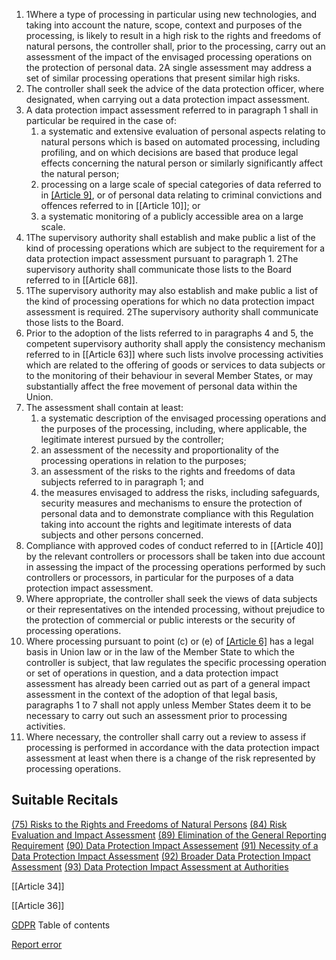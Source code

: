 
1. 1Where a type of processing in particular using new technologies, and taking into account the nature, scope, context and purposes of the processing, is likely to result in a high risk to the rights and freedoms of natural persons, the controller shall, prior to the processing, carry out an assessment of the impact of the envisaged processing operations on the protection of personal data. 2A single assessment may address a set of similar processing operations that present similar high risks.
2. The controller shall seek the advice of the data protection officer, where designated, when carrying out a data protection impact assessment.
3. A data protection impact assessment referred to in paragraph 1 shall in particular be required in the case of:
	1. a systematic and extensive evaluation of personal aspects relating to natural persons which is based on automated processing, including profiling, and on which decisions are based that produce legal effects concerning the natural person or similarly significantly affect the natural person;
	2. processing on a large scale of special categories of data referred to in [[Article 9]](1), or of personal data relating to criminal convictions and offences referred to in [[Article 10]]; or
	3. a systematic monitoring of a publicly accessible area on a large scale.
4. 1The supervisory authority shall establish and make public a list of the kind of processing operations which are subject to the requirement for a data protection impact assessment pursuant to paragraph 1. 2The supervisory authority shall communicate those lists to the Board referred to in [[Article 68]].
5. 1The supervisory authority may also establish and make public a list of the kind of processing operations for which no data protection impact assessment is required. 2The supervisory authority shall communicate those lists to the Board.
6. Prior to the adoption of the lists referred to in paragraphs 4 and 5, the competent supervisory authority shall apply the consistency mechanism referred to in [[Article 63]] where such lists involve processing activities which are related to the offering of goods or services to data subjects or to the monitoring of their behaviour in several Member States, or may substantially affect the free movement of personal data within the Union.
7. The assessment shall contain at least:
	1. a systematic description of the envisaged processing operations and the purposes of the processing, including, where applicable, the legitimate interest pursued by the controller;
	2. an assessment of the necessity and proportionality of the processing operations in relation to the purposes;
	3. an assessment of the risks to the rights and freedoms of data subjects referred to in paragraph 1; and
	4. the measures envisaged to address the risks, including safeguards, security measures and mechanisms to ensure the protection of personal data and to demonstrate compliance with this Regulation taking into account the rights and legitimate interests of data subjects and other persons concerned.
8. Compliance with approved codes of conduct referred to in [[Article 40]] by the relevant controllers or processors shall be taken into due account in assessing the impact of the processing operations performed by such controllers or processors, in particular for the purposes of a data protection impact assessment.
9. Where appropriate, the controller shall seek the views of data subjects or their representatives on the intended processing, without prejudice to the protection of commercial or public interests or the security of processing operations.
10. Where processing pursuant to point (c) or (e) of [[Article 6]](1) has a legal basis in Union law or in the law of the Member State to which the controller is subject, that law regulates the specific processing operation or set of operations in question, and a data protection impact assessment has already been carried out as part of a general impact assessment in the context of the adoption of that legal basis, paragraphs 1 to 7 shall not apply unless Member States deem it to be necessary to carry out such an assessment prior to processing activities.
11. Where necessary, the controller shall carry out a review to assess if processing is performed in accordance with the data protection impact assessment at least when there is a change of the risk represented by processing operations.



## Suitable Recitals



[(75) Risks to the Rights and Freedoms of Natural Persons](https://gdpr-info.eu/recitals/no-75/)
[(84) Risk Evaluation and Impact Assessment](https://gdpr-info.eu/recitals/no-84/)
[(89) Elimination of the General Reporting Requirement](https://gdpr-info.eu/recitals/no-89/)
[(90) Data Protection Impact Assessement](https://gdpr-info.eu/recitals/no-90/)
[(91) Necessity of a Data Protection Impact Assessment](https://gdpr-info.eu/recitals/no-91/)
[(92) Broader Data Protection Impact Assessment](https://gdpr-info.eu/recitals/no-92/)
[(93) Data Protection Impact Assessment at Authorities](https://gdpr-info.eu/recitals/no-93/)




[[Article 34]]


[[Article 36]]



[GDPR](https://gdpr-info.eu)
Table of contents


[Report error](https://gdpr-info.eu/gf/?TB_iframe=true&height=306 "Your message")

